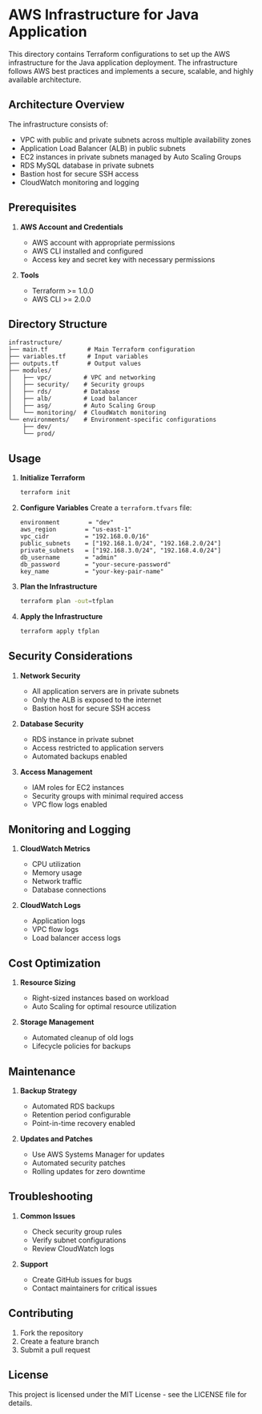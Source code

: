 # AWS Infrastructure for Java Application

This directory contains Terraform configurations to set up the AWS infrastructure for the Java application deployment. The infrastructure follows AWS best practices and implements a secure, scalable, and highly available architecture.

## Architecture Overview

The infrastructure consists of:

- VPC with public and private subnets across multiple availability zones
- Application Load Balancer (ALB) in public subnets
- EC2 instances in private subnets managed by Auto Scaling Groups
- RDS MySQL database in private subnets
- Bastion host for secure SSH access
- CloudWatch monitoring and logging

## Prerequisites

1. **AWS Account and Credentials**
   - AWS account with appropriate permissions
   - AWS CLI installed and configured
   - Access key and secret key with necessary permissions

2. **Tools**
   - Terraform >= 1.0.0
   - AWS CLI >= 2.0.0

## Directory Structure

```
infrastructure/
├── main.tf           # Main Terraform configuration
├── variables.tf      # Input variables
├── outputs.tf        # Output values
├── modules/
│   ├── vpc/         # VPC and networking
│   ├── security/    # Security groups
│   ├── rds/         # Database
│   ├── alb/         # Load balancer
│   ├── asg/         # Auto Scaling Group
│   └── monitoring/  # CloudWatch monitoring
└── environments/    # Environment-specific configurations
    ├── dev/
    └── prod/
```

## Usage

1. **Initialize Terraform**
   ```bash
   terraform init
   ```

2. **Configure Variables**
   Create a `terraform.tfvars` file:
   ```hcl
   environment        = "dev"
   aws_region        = "us-east-1"
   vpc_cidr          = "192.168.0.0/16"
   public_subnets    = ["192.168.1.0/24", "192.168.2.0/24"]
   private_subnets   = ["192.168.3.0/24", "192.168.4.0/24"]
   db_username       = "admin"
   db_password       = "your-secure-password"
   key_name          = "your-key-pair-name"
   ```

3. **Plan the Infrastructure**
   ```bash
   terraform plan -out=tfplan
   ```

4. **Apply the Infrastructure**
   ```bash
   terraform apply tfplan
   ```

## Security Considerations

1. **Network Security**
   - All application servers are in private subnets
   - Only the ALB is exposed to the internet
   - Bastion host for secure SSH access

2. **Database Security**
   - RDS instance in private subnet
   - Access restricted to application servers
   - Automated backups enabled

3. **Access Management**
   - IAM roles for EC2 instances
   - Security groups with minimal required access
   - VPC flow logs enabled

## Monitoring and Logging

1. **CloudWatch Metrics**
   - CPU utilization
   - Memory usage
   - Network traffic
   - Database connections

2. **CloudWatch Logs**
   - Application logs
   - VPC flow logs
   - Load balancer access logs

## Cost Optimization

1. **Resource Sizing**
   - Right-sized instances based on workload
   - Auto Scaling for optimal resource utilization

2. **Storage Management**
   - Automated cleanup of old logs
   - Lifecycle policies for backups

## Maintenance

1. **Backup Strategy**
   - Automated RDS backups
   - Retention period configurable
   - Point-in-time recovery enabled

2. **Updates and Patches**
   - Use AWS Systems Manager for updates
   - Automated security patches
   - Rolling updates for zero downtime

## Troubleshooting

1. **Common Issues**
   - Check security group rules
   - Verify subnet configurations
   - Review CloudWatch logs

2. **Support**
   - Create GitHub issues for bugs
   - Contact maintainers for critical issues

## Contributing

1. Fork the repository
2. Create a feature branch
3. Submit a pull request

## License

This project is licensed under the MIT License - see the LICENSE file for details. 